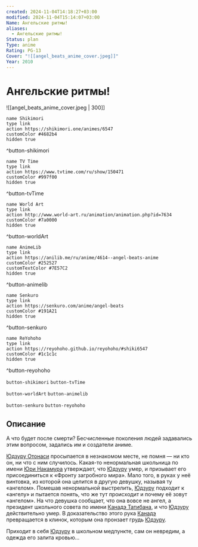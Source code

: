 ```yaml
---
created: 2024-11-04T14:18:27+03:00
modified: 2024-11-04T15:14:07+03:00
Name: Ангельские ритмы!
aliases:
  - Ангельские ритмы!
Status: plan
Type: anime
Rating: PG-13
Cover: "![[angel_beats_anime_cover.jpeg]]"
Year: 2010
---
```


# Ангельские ритмы!

![[angel_beats_anime_cover.jpeg | 300]]

```button
name Shikimori
type link
action https://shikimori.one/animes/6547
customColor #4682b4
hidden true
```
^button-shikimori

```button
name TV Time
type link
action https://www.tvtime.com/ru/show/150471
customColor #997f00
hidden true
```
^button-tvTime

```button
name World Art
type link
action http://www.world-art.ru/animation/animation.php?id=7634
customColor #7a0000
hidden true
```
^button-worldArt

```button
name AnimeLib
type link
action https://anilib.me/ru/anime/4614--angel-beats-anime
customColor #252527
customTextColor #7E57C2
hidden true
```
^button-animelib

```button
name Senkuro
type link
action https://senkuro.com/anime/angel-beats
customColor #191A21
hidden true
```
^button-senkuro

```button
name ReYohoho
type link
action https://reyohoho.github.io/reyohoho/#shiki6547
customColor #1c1c1c
hidden true
```
^button-reyohoho

`button-shikimori` `button-tvTime`

`button-worldArt` `button-animelib`

`button-senkuro` `button-reyohoho`

## Описание

А что будет после смерти? Бесчисленные поколения людей задавались этим вопросом, задались им и создатели аниме.

[Юдзуру Отонаси](https://shikimori.one/characters/24502-yuzuru-otonashi) просыпается в незнакомом месте, не помня — ни кто он, ни что с ним случилось. Какая-то ненормальная школьница по имени [Юри Накамура](https://shikimori.one/characters/22370-yuri-nakamura) утверждает, что [Юдзуру](https://shikimori.one/characters/24502-yuzuru-otonashi) умер, и призывает его присоединиться к «Фронту загробного мира». Мало того, в руках у неё винтовка, из которой она целится в другую девушку, называя ту «ангелом». Помешав ненормальной выстрелить, [Юдзуру](https://shikimori.one/characters/24502-yuzuru-otonashi) подходит к «ангелу» и пытается понять, что же тут происходит и почему её зовут «ангелом». На что девушка сообщает, что она вовсе не ангел, а президент школьного совета по имени [Канадэ Татибана](https://shikimori.one/characters/22369-kanade-tachibana), и что [Юдзуру](https://shikimori.one/characters/24502-yuzuru-otonashi) действительно умер. В доказательство этого рука [Канадэ](https://shikimori.one/characters/22369-kanade-tachibana) превращается в клинок, которым она пронзает грудь [Юдзуру](https://shikimori.one/characters/24502-yuzuru-otonashi).

Приходит в себя [Юдзуру](https://shikimori.one/characters/24502-yuzuru-otonashi) в школьном медпункте, сам он невредим, а одежда его залита кровью...
